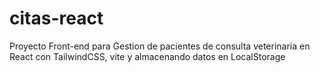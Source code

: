 # citas-react
Proyecto Front-end para Gestion de pacientes de consulta veterinaria en React con TailwindCSS, vite y almacenando datos en LocalStorage
